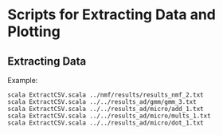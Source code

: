 Scripts for Extracting Data and Plotting 
===

Extracting Data
---
Example:
```
scala ExtractCSV.scala ../nmf/results/results_nmf_2.txt 
scala ExtractCSV.scala ../../results_ad/gmm/gmm_3.txt
scala ExtractCSV.scala ../../results_ad/micro/add_1.txt 
scala ExtractCSV.scala ../../results_ad/micro/mults_1.txt 
scala ExtractCSV.scala ../../results_ad/micro/dot_1.txt 
```